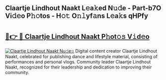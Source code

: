 ## Claartje Lindhout Naakt L𝚎a𝚔ed N𝚞𝚍e - Part-b7O Vi𝚍𝚎o P𝚑𝚘tos - H𝚘𝚝 O𝚗𝚕yf𝚊ns L𝚎a𝚔s qHPfy

# <h2><a href="http://kfcbccs.oniu.top/?m=Claartje+Lindhout+Naakt">🔗👉 🔴 Claartje Lindhout Naakt P𝚑ot𝚘𝚜 V𝚒d𝚎o</a></h2>

[![Claartje Lindhout Naakt Nu𝚍e𝚜](https://i.imgur.com/0qMVB7G.gif)](http://kfcbccs.oniu.top/?m=Claartje+Lindhout+Naakt)
Digital content creator Claartje Lindhout Naakt, celebrated for publishing dance and lifestyle material, consisting of performances and personal vlogs. Community leader Claartje Lindhout Naakt, recognized for their leadership and dedication to improving their community.  
